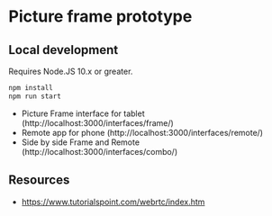 # Picture frame prototype

## Local development

Requires Node.JS 10.x or greater.

```sh
npm install
npm run start
```

- Picture Frame interface for tablet (http://localhost:3000/interfaces/frame/)
- Remote app for phone (http://localhost:3000/interfaces/remote/)
- Side by side Frame and Remote (http://localhost:3000/interfaces/combo/)


## Resources

- https://www.tutorialspoint.com/webrtc/index.htm
